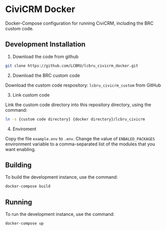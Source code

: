# CiviCRM Docker

Docker-Compose configuration for running CiviCRM, including
the BRC custom code.

## Development Installation

1. Download the code from github

```bash
git clone https://github.com/LCBRU/lcbru_civicrm_docker.git
```

2. Download the BRC custom code

Download the custom code respository: `lcbru_civicrm_custom` from GitHub

3. Link custom code

Link the custom code directory into this repository directory,
using the command:

```bash
ln -s {custom code directory} {docker directory}/lcbru_civicrm
```

4. Enviroment

Copy the file `example.env` to `.env`.  Change the value of
`ENBALED_PACKAGES` environment variable to a comma-separated
list of the modules that you want enabling.

## Building

To build the development instance, use the command:

```bash
docker-compose build
```

## Running

To run the development instance, use the command:

```bash
docker-compose up
```
